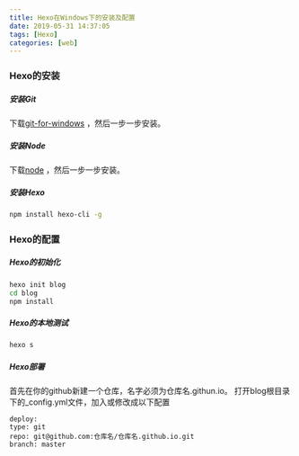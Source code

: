 ```yaml
---
title: Hexo在Windows下的安装及配置
date: 2019-05-31 14:37:05
tags: [Hexo]
categories: [web]
---
```


### Hexo的安装

##### 安装Git

下载[git-for-windows](https://gitforwindows.org/) ，然后一步一步安装。

##### 安装Node

下载[node](https://nodejs.org/en/download/) ，然后一步一步安装。

##### 安装Hexo

``` bash
npm install hexo-cli -g 
```

### Hexo的配置

##### Hexo的初始化

``` bash
hexo init blog
cd blog
npm install
```
##### Hexo的本地测试
``` bash
hexo s
```
##### Hexo部署
首先在你的github新建一个仓库，名字必须为仓库名.githun.io。
打开blog根目录下的_config.yml文件，加入或修改成以下配置

```
deploy:
type: git
repo: git@github.com:仓库名/仓库名.github.io.git
branch: master
```